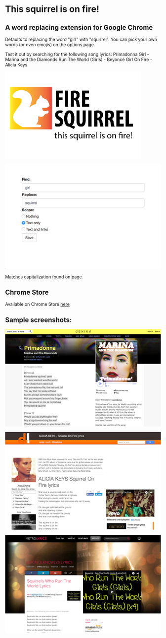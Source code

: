 # This squirrel is on fire!
## A word replacing extension for Google Chrome

Defaults to replacing the word "girl" with "squirrel". You can pick your own words (or even emojis) on the options page.

Test it out by searching for the following song lyrics:
Primadonna Girl - Marina and the Diamonds
Run The World (Girls) - Beyoncé
Girl On Fire - Alicia Keys

![logo](screenshots/logo_screenshot.png)

![options](screenshots/options_screenshot.png)

Matches capitalization found on page

## Chrome Store

Available on Chrome Store [here](https://chrome.google.com/webstore/detail/this-squirrel-is-on-fire/hbkgdoeflcloeepeihpdekknnnedplom)

## Sample screenshots:

![screenshot](./screenshots/primadonna_screenshot.png)

![screenshot](./screenshots/girl_on_fire_screenshot.png)

![screenshot](./screenshots/girls_run_the_world_screenshot.png)
